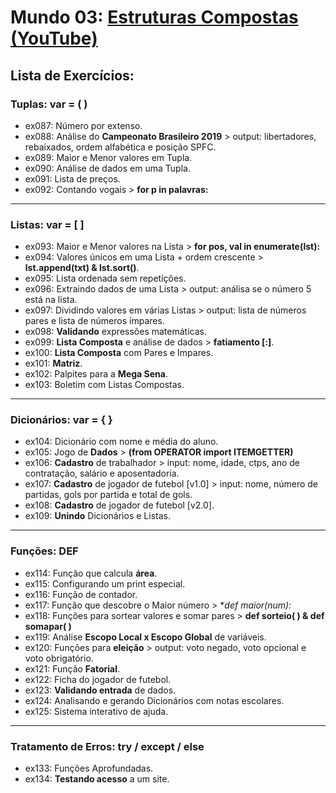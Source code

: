 # **Mundo 03**: [Estruturas Compostas (YouTube)](https://www.youtube.com/watch?v=0LB3FSfjvao&list=PLHz_AreHm4dksnH2jVTIVNviIMBVYyFnH)

## **Lista de Exercícios:**

### Tuplas: var = ( )
   - ex087: Número por extenso.
   - ex088: Análise do **Campeonato Brasileiro 2019** > output: libertadores, rebaixados, ordem alfabética e posição SPFC.
   - ex089: Maior e Menor valores em Tupla.
   - ex090: Análise de dados em uma Tupla.
   - ex091: Lista de preços.
   - ex092: Contando vogais > **for p in palavras:**
---
### Listas: var = [ ]
   - ex093: Maior e Menor valores na Lista > **for pos, val in enumerate(lst):**
   - ex094: Valores únicos em uma Lista + ordem crescente > **lst.append(txt) & lst.sort()**.
   - ex095: Lista ordenada sem repetições.
   - ex096: Extraindo dados de uma Lista > output: análisa se o número 5 está na lista.
   - ex097: Dividindo valores em várias Listas > output: lista de números pares e lista de números ímpares.
   - ex098: **Validando** expressões matemáticas.
   - ex099: **Lista Composta** e análise de dados > **fatiamento [:]**.
   - ex100: **Lista Composta** com Pares e Impares.
   - ex101: **Matriz**.
   - ex102: Palpites para a **Mega Sena**.
   - ex103: Boletim com Listas Compostas.
---
### Dicionários: var = { }
   - ex104: Dicionário com nome e média do aluno.
   - ex105: Jogo de **Dados** > **(from OPERATOR import ITEMGETTER)**
   - ex106: **Cadastro** de trabalhador > input: nome, idade, ctps, ano de contratação, salário e aposentadoria.
   - ex107: **Cadastro** de jogador de futebol [v1.0] > input: nome, número de partidas, gols por partida e total de gols. 
   - ex108: **Cadastro** de jogador de futebol [v2.0].
   - ex109: **Unindo** Dicionários e Listas.
---
### Funções: DEF
   - ex114: Função que calcula **área**.
   - ex115: Configurando um print especial.
   - ex116: Função de contador.
   - ex117: Função que descobre o Maior número > **def maior(*num):**
   - ex118: Funções para sortear valores e somar pares > **def sorteio( ) & def somapar( )**
   - ex119: Análise **Escopo Local x Escopo Global** de variáveis.
   - ex120: Funções para **eleição** > output: voto negado, voto opcional e voto obrigatório.
   - ex121: Função **Fatorial**.
   - ex122: Ficha do jogador de futebol.
   - ex123: **Validando entrada** de dados.
   - ex124: Analisando e gerando Dicionários com notas escolares.
   - ex125: Sistema interativo de ajuda.
---
### Tratamento de Erros: try / except / else
   - ex133: Funções Aprofundadas.
   - ex134: **Testando acesso** a um site.
